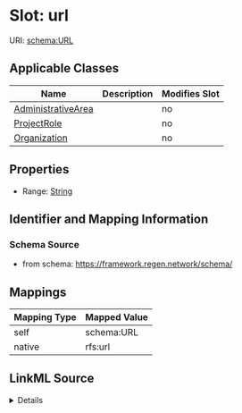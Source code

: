 

# Slot: url



URI: [schema:URL](http://schema.org/URL)



<!-- no inheritance hierarchy -->





## Applicable Classes

| Name | Description | Modifies Slot |
| --- | --- | --- |
| [AdministrativeArea](AdministrativeArea.md) |  |  no  |
| [ProjectRole](ProjectRole.md) |  |  no  |
| [Organization](Organization.md) |  |  no  |







## Properties

* Range: [String](String.md)





## Identifier and Mapping Information







### Schema Source


* from schema: https://framework.regen.network/schema/




## Mappings

| Mapping Type | Mapped Value |
| ---  | ---  |
| self | schema:URL |
| native | rfs:url |




## LinkML Source

<details>
```yaml
name: url
from_schema: https://framework.regen.network/schema/
rank: 1000
slot_uri: schema:URL
alias: url
domain_of:
- ProjectRole
- Organization
- AdministrativeArea
range: string

```
</details>